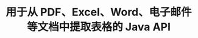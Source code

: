 ---
############################# Static ############################
layout: "auto-gen-gist"
draft: false
path: "zh/parser/java/extract/table/ots/"
otherformats: DOC DOT DOCX DOCM DOTX DOTM TXT ODT OTT RTF PDF XHTML MHTML MD XML EPUB FB2 CHM XLS XLT XLSX XLSM XLSB XLTX XLTM ODS CSV XLAM PPT PPTX  PPS POT PPSX PPTM POTX PPSM ODP OTP PST OST EML EMLX MSG ONE 

############################# Head ############################
head_title: "从各种文档（Excel、Word、PDF）中提取表格的 Java API"
head_description: "GroupDocs.Parser Java API 提供了从 PDF、DOCX、PPTX、EML、MSG、XLSX、CSV、ODT、RTF 和 EPUB 文档和页面中提取表格的完整功能。"

############################# Header ############################
title: "用于从 PDF、Excel、Word、电子邮件等文档中提取表格的 Java API"
description: "GroupDocs.Parser Java API 使软件程序员能够从 PDF、DOCX、PPTX、EML、MSG、XLSX、CSV、ODT、RTF、EPUB 等文档中提取表格。"

######################### Download Button #######################
button:
    enable: true

############################# About ############################
about:
    enable: true
    title: "如何通过 Java API 从流行文档文件格式中提取表格？"
    content: |
     表格是组织成行和列的单元格网格，可用于以视觉上吸引人的方式有效地向读者展示数据或信息。表格在组织文档中的数据方面起着非常重要的作用，并具有许多有用的好处，例如信息分组、按行或列排列数据、制作列表、组织整个句子的布局、在文档中定位图像、突出数据中的趋势或模式以及很快。 GroupDocs.Parser for Java API 使软件工程师和开发人员能够创建强大的 Java 应用程序来处理各种文档类型。它可用于从一些流行的文档格式中提取表格、文本和图像，例如 PDF、电子邮件、电子书、Word（DOC、DOCX）、PowerPoint（PPT、PPTX）、Excel（XLS、XLSX）、电子邮件（ EML、MSG）格式等等。 Java API 提供了对文档中与表格管理相关的几个重要功能的支持，例如从文档中提取所有表格或特定表格，从特定文档页面获取表格，表格单元格数据提取，获取表格行总数和列，获取行高，打印表格数据等。 

############################# content ############################
steps:
    enable: true
    block:
    - title_left: "使用 Java 代码从 OTS 文档中提取表 "
      content_left: |
       GroupDocs.Parser Java API 包含对处理各种文档类型和从中提取数据的完整支持。 下面的 Java 代码示例展示了软件程序员如何通过几行代码从 OTS 文档中提取表格。 

      title_right: "从 OTS 文档中提取表格"
      content_right: |
        * 创建 [Parser](https://apireference.groupdocs.com/parser/java/com.groupdocs.parser/Parser) 的实例
        * 检查是否支持表格提取
        * 创建表格布局
        * 创建表格提取的选项
        * 调用 [getTables(options)](https://apireference.groupdocs.com/parser/java/com.groupdocs.parser/Parser#getTables(com.groupdocs.parser.options.PageTableAreaOptions)) 方法提取表格 整个文档。
        * 遍历行和列
        * 提取和打印表格单元格文本

      gisthash: "dda6d3d4866e63ae1614d86dd847fecd"
      gistfile: "tables_extraction_form_documents.cs"

    - title_left: "如何从 OTS 文档的页面中提取表格"
      content_left: |
       GroupDocs.Parser Java API 允许计算机程序员用几行 Java 代码从 OTS 文档的页面中提取表格。 它将检查文档是否存在表格，然后从特定文档页面中提取表格。 以下示例演示了 Java 开发人员如何轻松地在 OTS 文档中执行表提取。  

      title_right: "Extract Document's Tables via Java"
      content_right: |
        * 创建 [Parser](https://apireference.groupdocs.com/parser/java/com.groupdocs.parser/Parser) 的实例
        * 检查是否支持表格提取
        * 创建表格布局
        * 创建从文档页面提取表格的选项
        * 通过 [getDocumentInfo)](https://apireference.groupdocs.com/parser/java/com.groupdocs.parser/Parser#getDocumentInfo()) 获取文档信息
        * 检查文档是否存在页面
        * 从文档页面中提取表格
        * 调用 [getTables(options)](https://apireference.groupdocs.com/parser/java/com.groupdocs.parser/Parser#getTables(com.groupdocs.parser.options.PageTableAreaOptions)) 方法提取表格 整个文档。
        * 遍历表、行和列
        * 提取和打印表格单元格文本
     
      gisthash: "2dc42054bba3abdc297c63f4534281d8"
      gistfile: "tables_extraction_form_documents_page.cs"
      
    - title_left: "系统要求"
      content_left: |
       所有主要平台和操作系统都支持 Java 的 GroupDocs.Parser。 它可以生成 Microsoft Word、Excel、PowerPoint、Outlook、OpenOffice 和 50 多种其他格式的文档。 有关完整的系统要求指南，请在执行以下代码之前访问系统要求，请确保您的系统上安装了以下先决条件：
        * 操作系统：Microsoft Windows、Linux、MacOS
        * Java 版本支持：J2SE 7.0 (1.7)、J2SE 8.0 (1.8) 或以上
        * 从 GroupDocs [Repository](https://repository.groupdocs.com/webapp/#/artifacts/browse/tree/General/repo/com/groupdocs/groupdocs-parser) 获取最新版本的 GroupDocs.Parser Java API
        
      title_right: "为什么使用 GroupDocs.Parser"
      content_right: |
        * 从任何受支持的文档中提取纯文本。
        * 目录提取支持
        * 提取格式化文本、元数据、图像、容器和附件。
        * 通过用户定义的模板解析文档。
        * 使用关键字或正则表达式搜索文本。
        * 结构化文本提取支持
        * 提取一些支持的文档格式的目录。
        * 从 PDF 文档中解析表单数据。

demos:
    enable: true
        

more_formats:
    enable: true


back_to_top:
    enable: true
---
